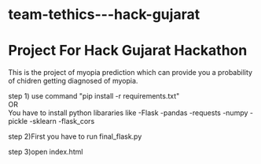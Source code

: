 # team-tethics---hack-gujarat
# Project For Hack Gujarat Hackathon
This is the project of myopia prediction which can provide you a probability of chidren getting diagnosed of myopia.

step 1) use command "pip install -r requirements.txt"   
OR  
You have to install python libararies like 
-Flask
-pandas
-requests
-numpy
-pickle
-sklearn
-flask_cors

step 2)First you have to run final_flask.py  

step 3)open index.html

